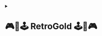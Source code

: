 
<details><summary><h1><strong>🎮​👾​🕹️​ RetroGold 🕹️​👾​🎮</strong></h1></summary>  

**RetroGold** es tu portal para revivir los videojuegos clásicos, impulsado por el emulador **MAME**.  
Una experiencia envolvente para los fans del retro gaming, permitiendo jugar títulos icónicos de los salones recreativos.  

<img src="https://github.com/user-attachments/assets/e8d85532-bad1-464d-8d1b-57406362fe65" width="250" height="250">  

---

<details><summary><h2><strong>🛠️ Mapa de la Red</strong></h2></summary>  

📷 Diagrama general de la red implementada:  

<img src="https://github.com/ImDeathWis/Proyecto-pagina-emulacion./blob/main/imagenes/mapa_de_red.jpg" width="960" height="540">  

📄 [Briefing del Proyecto (Resumen)](https://github.com/ImDeathWis/Proyecto-pagina-emulacion./blob/main/brifing.md)  

</details>  

---

<details><summary><h2><strong>🏗️ Arquitectura del Sistema</strong></h2></summary>  

**Componentes principales del entorno:**  

- **Servidor Web (Apache):** Aloja el portal de juegos retro.  
- **Servidor DNS:** Resuelve los dominios internos de la red.  
- **Servidor DHCP:** Asigna direcciones IP automáticamente.  
- **Firewall (Sophos):** Sistema final elegido para proteger la infraestructura.  
  - Inicialmente se utilizó **pfSense**, pero fue reemplazado por **Sophos Firewall** tras una búsqueda e investigación autónoma.  
- **VPN (WireGuard):** Implementado para simular el acceso remoto seguro desde otra red.  

📋 [Listado de Tareas del Equipo](https://github.com/ImDeathWis/Proyecto-pagina-emulacion./blob/main/Especificar%20listado%20de%20tareas.md)  

</details>  

---

<details><summary><h2><strong>🎯 Objetivos del Sistema</strong></h2></summary>  

- 🎮 **Acceso a Juegos Retro de Arcade**  
  Disfrutar de títulos clásicos alojados en un servidor web usando el emulador MAME.

- 🔐 **Modularidad y Seguridad**  
  Separar roles entre servidores y aplicar medidas de seguridad usando un firewall dedicado.

- 🌐 **Acceso Remoto Seguro**  
  Implementación de acceso por VPN mediante **WireGuard** para gestionar el entorno desde otra red.

👥 [Asignación de Roles del Equipo](https://github.com/ImDeathWis/Proyecto-pagina-emulacion./blob/main/Asignar%20roles%20y%20responsabilidades%20del%20equipo.md)  

</details>  

---

<details><summary><h2><strong>⚙️ Funcionamiento General</strong></h2></summary>  

Los usuarios acceden a una web donde pueden explorar y lanzar juegos clásicos. La comunicación entre servicios es la clave.  

---

### 1️⃣ Servidor Web (Apache)  
🔗 [Ver configuración detallada](https://github.com/ImDeathWis/Proyecto-pagina-emulacion./blob/main/Apache.md)  
- Alojamiento del sitio web (HTML, CSS, JS)  
- Integración de MAME + carga de ROMs desde servidor FTP  
- HTTPS mediante certificado SSL/TLS  

---

### 2️⃣ Servidor DNS  
🔗 [DNS y DHCP](https://github.com/ImDeathWis/Proyecto-pagina-emulacion./blob/main/DNSyDHCP.md)  
🔗 [DNS integrado con Sophos](https://github.com/ImDeathWis/Proyecto-pagina-emulacion./blob/main/DNS%20con%20sophos%20Incluido.md)  
- Resolución de nombres internos  
- Subdominios personalizados  
- Redundancia con Google DNS y Cloudflare  

---

### 3️⃣ Servidor DHCP  
🔗 [Configuración DHCP](https://github.com/ImDeathWis/Proyecto-pagina-emulacion./blob/main/DNSyDHCP.md)  
- Asignación dinámica de IP  
- Gestión de rangos para distintas redes/dispositivos  

---

### 4️⃣ Firewall  
🔗 [Configuración temporal con pfSense](https://github.com/ImDeathWis/Proyecto-pagina-emulacion./blob/main/pfesense.md) <br>
🔗 [Configuración de Sophos y VPN](https://github.com/ImDeathWis/Proyecto-pagina-emulacion./blob/main/SOPHOS%20DHCP%20%2B%20FIREWALL%20.md)
- pfSense se utilizó al inicio del proyecto para pruebas básicas.  
- Posteriormente, se migró a **Sophos Firewall**, con reglas configuradas tras investigación adicional por parte del equipo.  

---

### 5️⃣ Acceso por VPN  
- Uso de **WireGuard** para permitir conexión segura desde una red externa simulada.  
- Investigación y pruebas realizadas por cuenta propia para asegurar acceso remoto.

</details>  

---

<details><summary><h2><strong>🧰 Tecnologías Utilizadas</strong></h2></summary>  

**Virtualización:**  
- VirtualBox / VMware  
- Docker + Portainer o Lazydocker  

**Red y Seguridad:**  
- Bind9 (DNS)  
- ISC DHCP Server  
- Sophos Firewall  

**Emulación y Servidores:**  
- Apache  
- RetroArch  

**Desarrollo Web:**  
- HTML, CSS, JavaScript  
- C# + WebAssembly (Blazor)  
- Figma para diseño UI  

**Gestión del Proyecto:**  
- GitHub (repositorio + documentación)  

</details>  

---

<details><summary><h2><strong>🖥️ Hardware Recomendado</strong></h2></summary>  

### Por máquina virtual (MV):  
- CPU: 2 núcleos  
- RAM: 2 GB  
- Disco: 20 GB SSD  
- Red: 1 Gbps  

### Para máquina física (host):  
- CPU: Intel i5/i7 o Ryzen 5/7  
- RAM: 8–16 GB  
- Almacenamiento: SSD 256 GB+  
- Conectividad: Wi-Fi y Ethernet  

</details>  

---

<details><summary><h2><strong>🔌 Servicios a Implementar</strong></h2></summary>  

| Servicio               | Función principal                                  | Herramienta                  |
|------------------------|---------------------------------------------------|------------------------------|
| Servidor Web           | Portal de juegos retro                            | Apache                       |
| DNS                    | Resolución de dominios internos                   | Bind9                        |
| DHCP                   | Asignación de IPs dinámicas                       | ISC DHCP Server              |
| Firewall               | Seguridad de la red                               | Sophos Firewall              |
| Emulación              | Juegos clásicos retro                             | RetroArch                    |
| Desarrollo Web         | Interfaz web interactiva                          | HTML, CSS, JS, C#, Blazor    |
| Control de versiones   | Documentación y desarrollo colaborativo           | GitHub                       |

</details>  

---

<details><summary><h2><strong>💽 Sistemas Operativos</strong></h2></summary>  

| Sistema Operativo     | Uso en el Proyecto                 | Versión Recomendada    |
|-----------------------|------------------------------------|------------------------|
| Ubuntu Server         | Servidores principales              | 22.04 LTS              |
| Ubuntu Desktop        | Desarrollo y pruebas gráficas       | 22.04 LTS              |
| Sophos Firewall OS    | Gestión de seguridad de red         | Sophos XG / UTM        |

</details>  

---

<details><summary><h2><strong>📚 Bibliografía</strong></h2></summary>  

- https://github.com/mamedev/mame  
- https://github.com/ybootin/mamejs?tab=readme-ov-file  
- https://www.digitalocean.com/community/tutorials/how-to-install-the-apache-web-server-on-ubuntu-20-04-es  
- https://www.youtube.com/watch?v=WyR-qPAagLo  
- https://www.ionos.es/digitalguide/servidores/configuracion/instalar-apache-en-ubuntu/  
- https://extassisnetwork.com/tutoriales/como-instalar-apache-en-ubuntu/  
- https://ubuntu.com/server/docs/set-up-an-ftp-server  
- https://github.com/kabukki/wasm-nes  
- https://www.php.net/manual/es/function.phpinfo.php  
- https://github.com/mupen64plus  
- https://jsnes.org/  
- https://www.youtube.com/watch?v=nQu4U0r-w-M&list=PLS1R8PLgpkVROGR9dAWw6gtyuq_oA-Z2q&index=6  

</details>  
